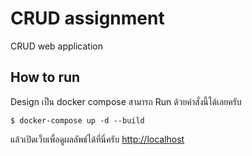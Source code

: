 # CRUD assignment

CRUD web application

## How to run

Design เป็น docker compose สามารถ Run ด้วยคําสั่งนี้ได้เลยครับ

```
$ docker-compose up -d --build
```

แล้วเปิดเว็บเพื่อดูผลลัพธ์ได้ที่นี่ครับ [http://localhost](http://localhost)